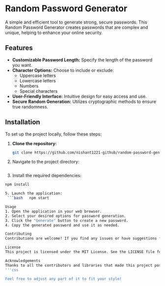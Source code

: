 # Random Password Generator

A simple and efficient tool to generate strong, secure passwords. This Random Password Generator creates passwords that are complex and unique, helping to enhance your online security.

## Features

- **Customizable Password Length:** Specify the length of the password you want.
- **Character Options:** Choose to include or exclude:
  - Uppercase letters
  - Lowercase letters
  - Numbers
  - Special characters
- **User-Friendly Interface:** Intuitive design for easy access and use.
- **Secure Random Generation:** Utilizes cryptographic methods to ensure true randomness.

## Installation

To set up the project locally, follow these steps:

1. **Clone the repository:**
   ```bash
   git clone https://github.com/nishant1221-github/random-password-generator.git
   
2. Navigate to the project directory:
    ```bash  cd random-password-generator

4. Install the required dependencies:
  ```bash
  npm install

5. Launch the application:
   ```bash   npm start

Usage
1. Open the application in your web browser.
2. Select your desired options for password generation.
3. Click the "Generate" button to create a new password.
4. Copy the generated password and use it as needed.

Contributing
Contributions are welcome! If you find any issues or have suggestions for improvements, please submit an issue or a pull request.

License
This project is licensed under the MIT License. See the LICENSE file for more details.

Acknowledgements
Thanks to all the contributors and libraries that made this project possible!
'''css

Feel free to adjust any part of it to fit your style!

